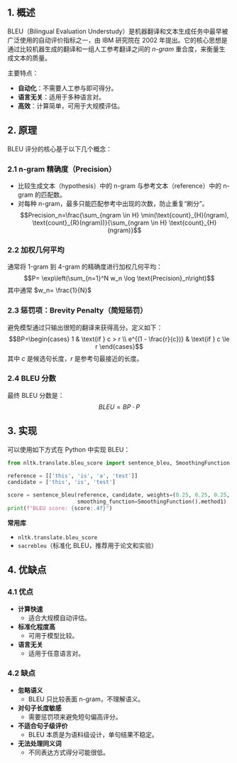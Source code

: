 ## 1. 概述

BLEU（Bilingual Evaluation Understudy）是机器翻译和文本生成任务中最早被广泛使用的自动评价指标之一，由 IBM 研究院在 2002 年提出。它的核心思想是通过比较机器生成的翻译和一组人工参考翻译之间的 _n-gram_ 重合度，来衡量生成文本的质量。

主要特点：
- **自动化**：不需要人工参与即可得分。
- **语言无关**：适用于多种语言对。
- **高效**：计算简单，可用于大规模评估。

## 2. 原理

BLEU 评分的核心基于以下几个概念：

### 2.1 n-gram 精确度（Precision）

- 比较生成文本（hypothesis）中的 n-gram 与参考文本（reference）中的 n-gram 的匹配数。
- 对每种 n-gram，最多只能匹配参考中出现的次数，防止重复“刷分”。
$$Precision_n=\frac{\sum_{ngram \in H} \min(\text{count}_{H}(ngram), \text{count}_{R}(ngram))}{\sum_{ngram \in H} \text{count}_{H}(ngram)}$$

### 2.2 加权几何平均

通常将 1-gram 到 4-gram 的精确度进行加权几何平均：
$$P= \exp\left(\sum_{n=1}^N w_n \log \text{Precision}_n\right)$$
其中通常 $w_n= \frac{1}{N}$

### 2.3 惩罚项：Brevity Penalty（简短惩罚）

避免模型通过只输出很短的翻译来获得高分。定义如下：
$$BP=\begin{cases} 1 & \text{if } c > r \\ e^{(1 - \frac{r}{c})} & \text{if } c \le r \end{cases}$$
其中 $c$ 是候选句长度，$r$ 是参考句最接近的长度。

### 2.4 BLEU 分数

最终 BLEU 分数是：
$$BLEU = BP \cdot P$$
## 3. 实现

可以使用如下方式在 Python 中实现 BLEU：

```python
from nltk.translate.bleu_score import sentence_bleu, SmoothingFunction

reference = [['this', 'is', 'a', 'test']]
candidate = ['this', 'is', 'test']

score = sentence_bleu(reference, candidate, weights=(0.25, 0.25, 0.25, 0.25),
                      smoothing_function=SmoothingFunction().method1)
print(f"BLEU score: {score:.4f}")
```

**常用库**
- `nltk.translate.bleu_score`
- `sacrebleu`（标准化 BLEU，推荐用于论文和实验）

## 4. 优缺点

### 4.1 优点

- **计算快速**
	- 适合大规模自动评估。
- **标准化程度高**
	- 可用于模型比较。
- **语言无关**
	- 适用于任意语言对。

### 4.2 缺点

- **忽略语义**
	- BLEU 只比较表面 n-gram，不理解语义。
- **对句子长度敏感**
	- 需要惩罚项来避免短句偏高评分。
- **不适合句子级评价**
	- BLEU 本质是为语料级设计，单句结果不稳定。
- **无法处理同义词**
	- 不同表达方式得分可能很低。

